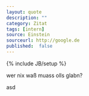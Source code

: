 ```yaml
---
layout: quote
description: ""
category: Zitat
tags: [intern]
source: Einstein
sourceurl: http://google.de
published: 	false
---
```

{% include JB/setup %}


wer nix waß muass olls glabn?

asd

